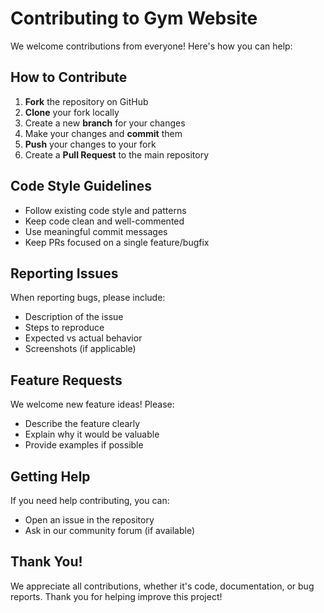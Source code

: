# Contributing to Gym Website

We welcome contributions from everyone! Here's how you can help:

## How to Contribute

1. **Fork** the repository on GitHub
2. **Clone** your fork locally
3. Create a new **branch** for your changes
4. Make your changes and **commit** them
5. **Push** your changes to your fork
6. Create a **Pull Request** to the main repository

## Code Style Guidelines

- Follow existing code style and patterns
- Keep code clean and well-commented
- Use meaningful commit messages
- Keep PRs focused on a single feature/bugfix

## Reporting Issues

When reporting bugs, please include:
- Description of the issue
- Steps to reproduce
- Expected vs actual behavior
- Screenshots (if applicable)

## Feature Requests

We welcome new feature ideas! Please:
- Describe the feature clearly
- Explain why it would be valuable
- Provide examples if possible

## Getting Help

If you need help contributing, you can:
- Open an issue in the repository
- Ask in our community forum (if available)

## Thank You!

We appreciate all contributions, whether it's code, documentation, or bug reports. Thank you for helping improve this project!

